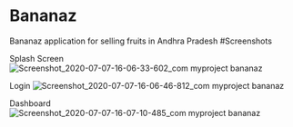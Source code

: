 # Bananaz
Bananaz application for selling fruits in Andhra Pradesh
#Screenshots

Splash Screen
![Screenshot_2020-07-07-16-06-33-602_com myproject bananaz](https://user-images.githubusercontent.com/25319743/86769941-8bf0be00-c06d-11ea-8c6d-775b27bdd218.jpg)

Login
![Screenshot_2020-07-07-16-06-46-812_com myproject bananaz](https://user-images.githubusercontent.com/25319743/86769867-7380a380-c06d-11ea-980d-0c96a8804409.jpg)

Dashboard
![Screenshot_2020-07-07-16-07-10-485_com myproject bananaz](https://user-images.githubusercontent.com/25319743/86769695-28669080-c06d-11ea-8cc6-dce6b8ca49c8.jpg)



#
